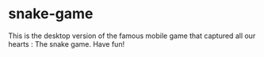 # snake-game
This is the desktop version of the famous mobile game that captured all our hearts : The snake game. Have fun!
